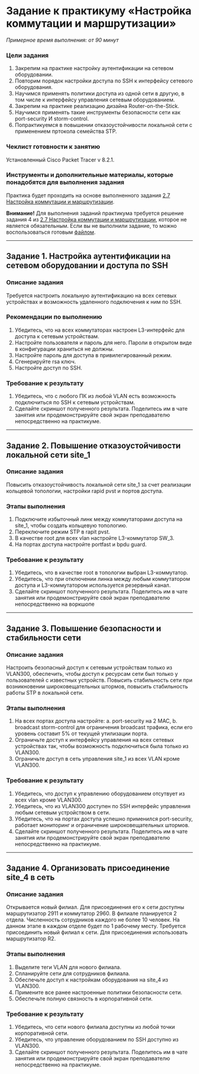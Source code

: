 # Задание к практикуму «Настройка коммутации и маршрутизации»

 
*Примерное время выполнения: от 90 минут*

### Цели задания

1. Закрепим на практике настройку аутентификации на сетевом оборудовании. 
2. Повторим порядок настройки доступа по SSH к интерфейсу сетевого оборудования.
3. Научимся применять политики доступа из одной сети в другую, в том числе к интерфейсу управления сетевым оборудованием.
4. Закрепим на практике реализацию дизайна Router-on-the-Stick.
5. Научимся применять такие инструменты безопасности сети как port-security И storm-control.
6. Попрактикуемся в повышении отказоустойчивости локальной сети с применением пртокола семейства STP. 

### Чеклист готовности к занятию

Установленный Сisco Packet Tracer v 8.2.1.

### Инструменты и дополнительные материалы, которые понадобятся для выполнения задания

Практика будет проходить на основе выполненного задания [2.7 Настройка коммутации и маршрутизации](https://github.com/netology-code/rutsw-homeworks/blob/main/2-07.md).

**Внимание!**
Для выполнения заданий практикума требуется решение задания 4 из [2.7 Настройка коммутации и маршрутизации](https://github.com/netology-code/rutsw-homeworks/blob/main/2-07.md), которое не является обязательным. 
Если вы не выполнили задание, то можно воспользоваться готовым [файлом](https://github.com/netology-code/rutsw-homeworks/blob/main/workshop/2.7_for_practice.pkt).


---

## Задание 1. Настройка аутентификации на сетевом оборудовании и доступа по SSH 

### Описание задания

Требуется настроить локальную аутентификацию на всех сетевых устройствах и возможность удаленного подключения к ним по SSH.

### Рекомендации по выполнению

1. Убедитесь, что на всех коммутаторах настроен  L3-интерфейс для доступа к сетевым устройствам.
2. Настройте пользователя и пароль для него. Пароли в открытом виде в конфигурации храниться не должны.
3. Настройте пароль для доступа в привилегированный режим.
4. Сгенерируйте rsa ключ.
5. Настройте доступ по SSH.

### Требование к результату

1. Убедитесь, что с любого ПК из любой VLAN есть возможность подключиться по SSH к сетевым устройствам.
2. Сделайте скриншот полученного результата. Поделитесь им в чате занятия или продемонстрируйте свой экран преподавателю непосредственно на практикуме.

--- 
 
## Задание 2. Повышение отказоустойчивости локальной сети site_1

### Описание задания

Повысить отказоустойчивость локальной сети site_1 за счет реализации кольцевой топологии, настройки rapid pvst и портов доступа.

### Этапы выполнения

1. Подключите избыточный линк между коммутаторами доступа на site_1, чтобы создать кольцевую топологию.
2. Переключите режим STP в rapit pvst.
3. В качестве root для всех vlan настройте L3-коммутатор SW_3.
4. На портах доступа настройте portfast и bpdu guard.

### Требование к результату

1. Убедитесь, что в качестве root в топологии выбран L3-коммутатор.
2. Убедитесь, что при отключении линка между любым коммутатором доступа и L3-коммутатором используется резервный канал.
3. Сделайте скриншот полученного результата. Поделитесь им в чате занятия или продемонстрируйте свой экран преподавателю непосредственно на воркшопе

---

## Задание 3. Повышение безопасности и стабильности сети

### Описание задания

Настроить безопасный доступ к сетевым устройствам только из VLAN300, обеспечить, чтобы доступ к ресурсам сети был только у пользователей с известных устройств. Повысить стабильность сети при возникновении широковещательных штормов, повысить стабильность работы STP в локальной сети.

### Этапы выполнения

1. На всех портах доступа настройте: 
   a. port-security на 2 MAC,
   b. broadcast storm-control для ограничения broadcast трафика, если его уровень составит 5% от текущей утилизации порта.
2. Ограничьте доступ к интерфейсу управления на всех сетевых устройствах так, чтобы возможность подключиться была только из VLAN300.
3. Ограничьте доступ в сеть управления site_1 из всех VLAN кроме VLAN300.

### Требование к результату

1. Убедитесь, что доступ к управлению оборудованием отсутвует из всех vlan кроме VLAN300.
2. Убедитесь, что из VLAN300 доступен по SSH интерфейс управления любым сетевым устройством в сети.
3. Убедитесь, что на портах доступа успешно применился port-security, работает мониторинг и ограничение широковещательных штормов.
4. Сделайте скриншот полученного результата. Поделитесь им в чате занятия или продемонстрируйте свой экран преподавателю непосредственно на практикуме.


--- 
 
## Задание 4. Организовать присоединение site_4 в сеть

### Описание задания

Открывается новый филиал. Для присоединения его к сети доступны маршрутизатор 2911 и коммутатор 2960. В филиале планируется 2 отдела. Численность сотрудников каждого не более 10 человек. На данном этапе в каждом отделе будет по 1 рабочему месту. Требуется присоединить новый филиал к сети. Для присоединения использовать маршрутизатор R2.

### Этапы выполнения

1. Выделите теги VLAN для нового филиала.
2. Спланируйте сети для сотрудников филиала.
3. Обеспечьте доступ к настройкам оборудования на site_4 из VLAN300.
4. Примените все ранее настроенные политики безопасности сети.
5. Обеспечьте полную связность в корпоративной сети.

### Требование к результату

1. Убедитесь, что сети нового филиала доступны из любой точки корпоративной сети.
2. Убедитесь, что управление оборудованием по SSH доступно из VLAN300.
3. Сделайте скриншот полученного результата. Поделитесь им в чате занятия или продемонстрируйте свой экран преподавателю непосредственно на практикуме.
